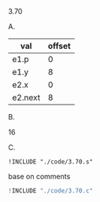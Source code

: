 3.70

A.

|val|offset|
|---|------|
|e1.p|0|
|e1.y|8|
|e2.x|0|
|e2.next|8|

B.

16

C.

```gas
!INCLUDE "./code/3.70.s"
```

base on comments


```c
!INCLUDE "./code/3.70.c"
```


